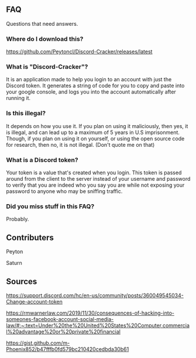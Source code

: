 ## FAQ

Questions that need answers.

### Where do I download this?

https://github.com/Peytoncl/Discord-Cracker/releases/latest

### What is "Discord-Cracker"?

It is an application made to help you login to an account with just the Discord token. It generates a string of code for you to copy and paste into your google console, and logs you into the account automatically after running it.

### Is this illegal?

It depends on how you use it. If you plan on using it maliciously, then yes, it is illegal, and can lead up to a maximum of 5 years in U.S imprisonment. Though, if you plan on using it on yourself, or using the open source code for research, then no, it is not illegal. (Don't quote me on that)

### What is a Discord token?

Your token is a value that's created when you login. This token is passed around from the client to the server instead of your username and password to verify that you are indeed who you say you are while not exposing your password to anyone who may be sniffing traffic.

### Did you miss stuff in this FAQ?

Probably.

## Contributers

Peyton

Saturn

## Sources

https://support.discord.com/hc/en-us/community/posts/360049545034-Change-account-token

https://rmwarnerlaw.com/2019/11/30/consequences-of-hacking-into-someones-facebook-account-social-media-law/#:~:text=Under%20the%20United%20States%20Computer,commercial%20advantage%20or%20private%20financial

https://gist.github.com/m-Phoenix852/b47fffb0fd579bc210420cedbda30b61
